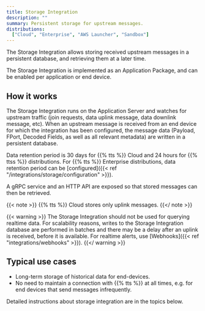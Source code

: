 ```yaml
---
title: Storage Integration
description: ""
summary: Persistent storage for upstream messages.
distributions:
  ["Cloud", "Enterprise", "AWS Launcher", "Sandbox"]
---
```


The Storage Integration allows storing received upstream messages in a persistent database, and retrieving them at a later time.

<!--more-->

The Storage Integration is implemented as an Application Package, and can be enabled per application or end device.

## How it works

The Storage Integration runs on the Application Server and watches for upstream traffic (join requests, data uplink message, data downlink message, etc). When an upstream message is received from an end device for which the integration has been configured, the message data (Payload, FPort, Decoded Fields, as well as all relevant metadata) are written in a persistent database.

Data retention period is 30 days for {{% tts %}} Cloud and 24 hours for {{% ttss %}} distributions. For {{% tts %}} Enterprise distributions, data retention period can be [configured]({{< ref "/integrations/storage/configuration" >}}).

A gRPC service and an HTTP API are exposed so that stored messages can then be retrieved.

{{< note >}} {{% tts %}} Cloud stores only uplink messages. {{</ note >}}

{{< warning >}}
The Storage Integration should not be used for querying realtime data. For scalability reasons, writes to the Storage Integration database are performed in batches and there may be a delay after an uplink is received, before it is available. For realtime alerts, use [Webhooks]({{< ref "integrations/webhooks" >}}).
{{</ warning >}}

## Typical use cases

- Long-term storage of historical data for end-devices.
- No need to maintain a connection with {{% tts %}} at all times, e.g. for end devices that send messages infrequently.

Detailed instructions about storage integration are in the topics below.
